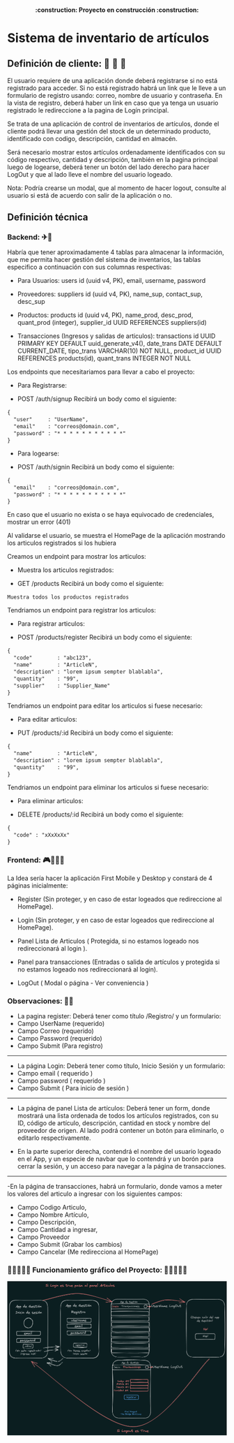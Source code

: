 <h4 align="center">
:construction: Proyecto en construcción :construction:
</h4>

# Sistema de inventario de artículos

## Definición de cliente: :hammer: 🚀 👻

El usuario requiere de una aplicación donde deberá registrarse si no está registrado para acceder. Si no está registrado habrá un link que le lleve a un formulario de registro usando: correo, nombre de usuario y contraseña. En la vista de registro, deberá haber un link en caso que ya tenga un usuario registrado le redireccione a la pagina de Logín principal.

Se trata de una aplicación de control de inventarios de artículos, donde el cliente podrá llevar una gestión del stock de un determinado producto, identificado con codigo, descripción, cantidad en almacén.

Será necesario mostrar estos artículos ordenadamente identificados con su código respectivo, cantidad y descripción,
también en la pagina principal luego de logearse, deberá tener un botón del lado derecho para hacer LogOut y que al lado lleve el nombre del usuario logeado.

Nota: Podría crearse un modal, que al momento de hacer logout, consulte al usuario si está de acuerdo con salir de la aplicación o no.

## Definición técnica
### Backend: ✈🚀

Habría que tener aproximadamente 4 tablas para almacenar la información, que me permita hacer gestión del sistema de inventarios, las tablas especifico a continuación con sus columnas respectivas:

- Para Usuarios:
users
    id (uuid v4, PK),
    email,
    username,
    password


- Proveedores:
suppliers 
    id (uuid v4, PK),
    name_sup,
    contact_sup,
    desc_sup

- Productos:
products 
    id (uuid v4, PK),
    name_prod,
    desc_prod,
    quant_prod (integer),
    supplier_id UUID REFERENCES suppliers(id)

- Transacciones (Ingresos y salidas de articulos):
transactions
    id UUID PRIMARY KEY DEFAULT uuid_generate_v4(),
    date_trans DATE DEFAULT CURRENT_DATE,
    tipo_trans VARCHAR(10) NOT NULL,
    product_id UUID REFERENCES products(id),
    quant_trans INTEGER NOT NULL

Los endpoints que necesitariamos para llevar a cabo el proyecto:

* Para Registrarse:
- POST /auth/signup
Recibirá un body como el siguiente:
```
{
  "user"     : "UserName",
  "email"    : "correos@domain.com",
  "password" : "* * * * * * * * * * *"
}
```

* Para logearse:
- POST /auth/signin
Recibirá un body como el siguiente:
```
{
  "email"    : "correos@domain.com",
  "password" : "* * * * * * * * * * *"
}
```
En caso que el usuario no exista o se haya equivocado de credenciales, mostrar un error (401)

Al validarse el usuario, se muestra el HomePage de la aplicación mostrando los articulos registrados si los hubiera

Creamos un endpoint para mostrar los articulos:

* Muestra los articulos registrados:
- GET /products
Recibirá un body como el siguiente:
```
Muestra todos los productos registrados
```

Tendriamos un endpoint para registrar los articulos:
* Para registrar articulos:
- POST /products/register
Recibirá un body como el siguiente:
```
{
  "code"        : "abc123",
  "name"        : "ArticleN",
  "description" : "lorem ipsum sempter blablabla",
  "quantity"    : "99",
  "supplier"    : "Supplier_Name"
}
```

Tendriamos un endpoint para editar los articulos si fuese necesario:
* Para editar articulos:
- PUT /products/:id
Recibirá un body como el siguiente:
```
{
  "name"        : "ArticleN",
  "description" : "lorem ipsum sempter blablabla",
  "quantity"    : "99",
}
```
Tendriamos un endpoint para eliminar los articulos si fuese necesario:
* Para eliminar articulos:
- DELETE /products/:id
Recibirá un body como el siguiente:
```
{
  "code" : "xXxXxXx"
}
```

### Frontend: 🎮👨‍💻✨

La Idea sería hacer la aplicación First Mobile y Desktop y constará de 4 páginas inicialmente:

- Register (Sin proteger, y en caso de estar logeados que redireccione al HomePage).

- Login (Sin proteger, y en caso de estar logeados que redireccione al HomePage).

- Panel Lista de Articulos ( Protegida, si no estamos logeado nos redireccionará al login ).

- Panel para transacciones (Entradas o salida de artículos y protegida si no estamos logeado nos redireccionará al login).

- LogOut ( Modal o página - Ver conveniencia )

### Observaciones: 👀😎
- La pagina register: Deberá tener como título /Registro/ y un formulario:
- Campo UserName (requerido)
- Campo Correo   (requerido)
- Campo Password (requerido)
- Campo Submit   (Para registro)
--------------------------------------------------------------------------------
- La página Login: Deberá tener como título, Inicio Sesión y un formulario:
- Campo email    ( requerido )
- Campo password ( requerido )
- Campo Submit   ( Para inicio de sesión )
--------------------------------------------------------------------------------
- La página de panel Lista de artículos: Deberá tener un form, donde mostrará una lista ordenada de todos los artículos registrados, con su ID, código de artículo, descripción, cantidad en stock y nombre del proveedor de origen. Al lado podrá contener un botón para eliminarlo, o editarlo respectivamente.

- En la parte superior derecha, contendrá el nombre del usuario logeado en el App, y un especie de navbar que lo contendrá y un borón para cerrar la sesión, y un acceso para navegar a la página de transacciones.
--------------------------------------------------------------------------------
-En la página de transacciones, habrá un formulario, donde vamos a meter los valores del articulo a ingresar con los siguientes campos:

- Campo Codigo Articulo,
- Campo Nombre Artículo,
- Campo Descripción,
- Campo Cantidad a ingresar,
- Campo Proveedor
- Campo Submit (Grabar los cambios)
- Campo Cancelar (Me redirecciona al HomePage)


<h4 align="center">

  ### 🤩🤯🚀👨‍💻 Funcionamiento gráfico del Proyecto: 🤩🤯🚀👨‍💻

</h4>

![Alt text](image.png)
